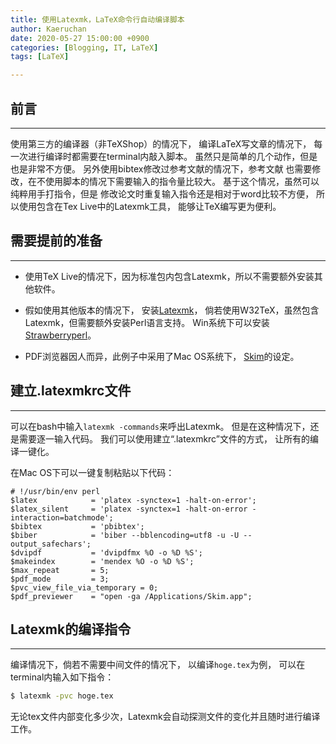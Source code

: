 ```yaml
---
title: 使用Latexmk，LaTeX命令行自动编译脚本
author: Kaeruchan
date: 2020-05-27 15:00:00 +0900
categories: [Blogging, IT, LaTeX]
tags: [LaTeX]

---
```



## 前言
----
使用第三方的编译器（非TeXShop）的情况下，
编译LaTeX写文章的情况下，
每一次进行编译时都需要在terminal内敲入脚本。
虽然只是简单的几个动作，但是也是非常不方便。
另外使用bibtex修改过参考文献的情况下，参考文献
也需要修改，在不使用脚本的情况下需要输入的指令量比较大。
基于这个情况，虽然可以纯粹用手打指令，但是
修改论文时重复输入指令还是相对于word比较不方便，
所以使用包含在Tex Live中的Latexmk工具，
能够让TeX编写更为便利。




## 需要提前的准备
----

- 使用TeX Live的情况下，因为标准包内包含Latexmk，所以不需要额外安装其他软件。

- 假如使用其他版本的情况下，
安装[Latexmk](http://personal.psu.edu/jcc8/software/latexmk/)，
倘若使用W32TeX，虽然包含Latexmk，但需要额外安装Perl语言支持。
Win系统下可以安装[Strawberryperl](http://strawberryperl.com/)。

- PDF浏览器因人而异，此例子中采用了Mac OS系统下，
[Skim](https://skim-app.sourceforge.io/)的设定。

## 建立.latexmkrc文件
----

可以在bash中输入``latexmk -commands``来呼出Latexmk。
但是在这种情况下，还是需要逐一输入代码。
我们可以使用建立“.latexmkrc”文件的方式，
让所有的编译一键化。

在Mac OS下可以一键复制粘贴以下代码：
```perl:.latexmkrc
# !/usr/bin/env perl
$latex            = 'platex -synctex=1 -halt-on-error';
$latex_silent     = 'platex -synctex=1 -halt-on-error -interaction=batchmode';
$bibtex           = 'pbibtex';
$biber            = 'biber --bblencoding=utf8 -u -U --output_safechars';
$dvipdf           = 'dvipdfmx %O -o %D %S';
$makeindex        = 'mendex %O -o %D %S';
$max_repeat       = 5;
$pdf_mode         = 3;
$pvc_view_file_via_temporary = 0;
$pdf_previewer    = "open -ga /Applications/Skim.app";
```


## Latexmk的编译指令
----

编译情况下，倘若不需要中间文件的情况下，
以编译``hoge.tex``为例，
可以在terminal内输入如下指令：
```bash
$ latexmk -pvc hoge.tex
```

无论tex文件内部变化多少次，Latexmk会自动探测文件的变化并且随时进行编译工作。
